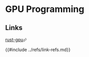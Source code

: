 # GPU Programming

## Links

[rust-gpu][rust-gpu]⮳

[rust-gpu]: https://github.com/EmbarkStudios/rust-gpu
{{#include ../refs/link-refs.md}}

